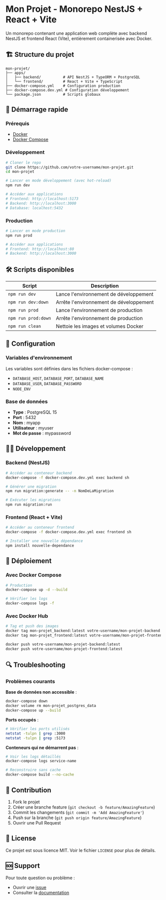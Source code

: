 # Mon Projet - Monorepo NestJS + React + Vite

Un monorepo contenant une application web complète avec backend NestJS et frontend React (Vite), entièrement containerisée avec Docker.

## 🏗️ Structure du projet

```
mon-projet/
├── apps/
│   ├── backend/          # API NestJS + TypeORM + PostgreSQL
│   └── frontend/         # React + Vite + TypeScript
├── docker-compose.yml    # Configuration production
├── docker-compose.dev.yml # Configuration développement
└── package.json          # Scripts globaux
```

## 🚀 Démarrage rapide

### Prérequis
- [Docker](https://www.docker.com/get-started)
- [Docker Compose](https://docs.docker.com/compose/install/)

### Développement
```bash
# Cloner le repo
git clone https://github.com/votre-username/mon-projet.git
cd mon-projet

# Lancer en mode développement (avec hot-reload)
npm run dev

# Accéder aux applications
# Frontend: http://localhost:5173
# Backend: http://localhost:3000
# Database: localhost:5432
```

### Production
```bash
# Lancer en mode production
npm run prod

# Accéder aux applications
# Frontend: http://localhost:80
# Backend: http://localhost:3000
```

## 🛠️ Scripts disponibles

| Script | Description |
|--------|-------------|
| `npm run dev` | Lance l'environnement de développement |
| `npm run dev:down` | Arrête l'environnement de développement |
| `npm run prod` | Lance l'environnement de production |
| `npm run prod:down` | Arrête l'environnement de production |
| `npm run clean` | Nettoie les images et volumes Docker |

## 🔧 Configuration

### Variables d'environnement
Les variables sont définies dans les fichiers docker-compose :
- `DATABASE_HOST`, `DATABASE_PORT`, `DATABASE_NAME`
- `DATABASE_USER`, `DATABASE_PASSWORD`
- `NODE_ENV`

### Base de données
- **Type** : PostgreSQL 15
- **Port** : 5432
- **Nom** : myapp
- **Utilisateur** : myuser
- **Mot de passe** : mypassword

## 🏃‍♂️ Développement

### Backend (NestJS)
```bash
# Accéder au conteneur backend
docker-compose -f docker-compose.dev.yml exec backend sh

# Générer une migration
npm run migration:generate -- -n NomDeLaMigration

# Exécuter les migrations
npm run migration:run
```

### Frontend (React + Vite)
```bash
# Accéder au conteneur frontend
docker-compose -f docker-compose.dev.yml exec frontend sh

# Installer une nouvelle dépendance
npm install nouvelle-dependance
```

## 🚢 Déploiement

### Avec Docker Compose
```bash
# Production
docker-compose up -d --build

# Vérifier les logs
docker-compose logs -f
```

### Avec Docker Hub
```bash
# Tag et push des images
docker tag mon-projet_backend:latest votre-username/mon-projet-backend:latest
docker tag mon-projet_frontend:latest votre-username/mon-projet-frontend:latest

docker push votre-username/mon-projet-backend:latest
docker push votre-username/mon-projet-frontend:latest
```

## 🔍 Troubleshooting

### Problèmes courants

**Base de données non accessible** :
```bash
docker-compose down
docker volume rm mon-projet_postgres_data
docker-compose up --build
```

**Ports occupés** :
```bash
# Vérifier les ports utilisés
netstat -tulpn | grep :3000
netstat -tulpn | grep :5173
```

**Conteneurs qui ne démarrent pas** :
```bash
# Voir les logs détaillés
docker-compose logs service-name

# Reconstruire sans cache
docker-compose build --no-cache
```

## 🤝 Contribution

1. Fork le projet
2. Créer une branche feature (`git checkout -b feature/AmazingFeature`)
3. Commit les changements (`git commit -m 'Add AmazingFeature'`)
4. Push sur la branche (`git push origin feature/AmazingFeature`)
5. Ouvrir une Pull Request

## 📝 License

Ce projet est sous licence MIT. Voir le fichier `LICENSE` pour plus de détails.

## 🆘 Support

Pour toute question ou problème :
- Ouvrir une [issue](https://github.com/votre-username/mon-projet/issues)
- Consulter la [documentation](https://github.com/votre-username/mon-projet/wiki)